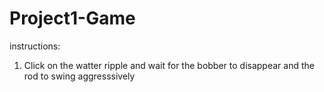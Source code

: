 # Project1-Game
instructions:
1. Click on the watter ripple and wait for the bobber to disappear and the rod to swing aggresssively